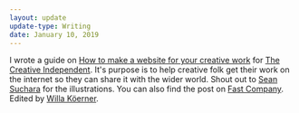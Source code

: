 ```yaml
---
layout: update
update-type: Writing
date: January 10, 2019
---
```


I wrote a guide on <a href="https://thecreativeindependent.com/guides/how-to-make-a-website-for-your-creative-work/"> How to make a website for your creative work</a> for <a href="https://thecreativeindependent.com/">The Creative Independent</a>. It's purpose is to help creative folk get their work on the internet so they can share it with the wider world. Shout out to <a href="https://www.instagram.com/sean_suchara/?hl=en">Sean Suchara</a> for the illustrations. You can also find the post on <a href="https://www.fastcompany.com/90290257/how-to-make-a-website-for-your-creative-work">Fast Company</a>. Edited by <a href="https://willakoerner.com/" alt="Willa Koener is cool">Willa Köerner</a>.
